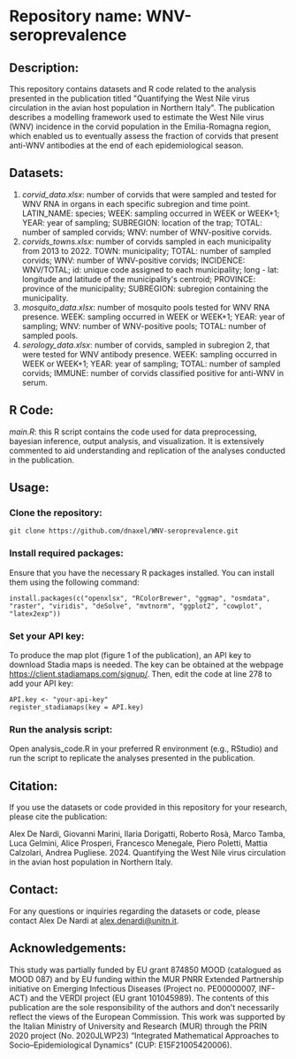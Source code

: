 # Repository name: WNV-seroprevalence
## Description:
This repository contains datasets and R code related to the analysis presented in the publication titled "Quantifying the West Nile virus circulation in the avian host population in Northern Italy". The publication describes a modelling framework used to estimate the West Nile virus (WNV) incidence in the corvid population in the Emilia-Romagna region, which enabled us to eventually assess the fraction of corvids that present anti-WNV antibodies at the end of each epidemiological season.

## Datasets:
1. *corvid_data.xlsx*: number of corvids that were sampled and tested for WNV RNA in organs in each specific subregion and time point. LATIN_NAME: species; WEEK: sampling occurred in WEEK or WEEK+1; YEAR: year of sampling; SUBREGION: location of the trap; TOTAL: number of sampled corvids; WNV: number of WNV-positive corvids.  
2. *corvids_towns.xlsx*: number of corvids sampled in each municipality from 2013 to 2022. TOWN: municipality; TOTAL: number of sampled corvids; WNV: number of WNV-positive corvids; INCIDENCE: WNV/TOTAL; id: unique code assigned to each municipality; long - lat: longitude and latitude of the municipality's centroid; PROVINCE: province of the municipality; SUBREGION: subregion containing the municipality.
3. *mosquito_data.xlsx*: number of mosquito pools tested for WNV RNA presence. WEEK: sampling occurred in WEEK or WEEK+1; YEAR: year of sampling; WNV: number of WNV-positive pools; TOTAL: number of sampled pools.
4. *serology_data.xlsx*: number of corvids, sampled in subregion 2, that were tested for WNV antibody presence. WEEK: sampling occurred in WEEK or WEEK+1; YEAR: year of sampling; TOTAL: number of sampled corvids; IMMUNE: number of corvids classified positive for anti-WNV in serum.  

## R Code:
*main.R*: this R script contains the code used for data preprocessing, bayesian inference, output analysis, and visualization. It is extensively commented to aid understanding and replication of the analyses conducted in the publication.

## Usage: 
### Clone the repository:
```git clone https://github.com/dnaxel/WNV-seroprevalence.git```

### Install required packages: 
Ensure that you have the necessary R packages installed. You can install them using the following command:

```{r}
install.packages(c("openxlsx", "RColorBrewer", "ggmap", "osmdata", "raster", "viridis", "deSolve", "mvtnorm", "ggplot2", "cowplot", "latex2exp"))
```

### Set your API key:
To produce the map plot (figure 1 of the publication), an API key to download Stadia maps is needed. The key can be obtained at the webpage https://client.stadiamaps.com/signup/. Then, edit the code at line 278 to add your API key:

```{r}
API.key <- "your-api-key"
register_stadiamaps(key = API.key)
```

### Run the analysis script:
Open analysis_code.R in your preferred R environment (e.g., RStudio) and run the script to replicate the analyses presented in the publication.

## Citation:
If you use the datasets or code provided in this repository for your research, please cite the publication:

Alex De Nardi, Giovanni Marini, Ilaria Dorigatti, Roberto Rosà, Marco Tamba, Luca Gelmini, Alice Prosperi, Francesco Menegale, Piero Poletti, Mattia Calzolari, Andrea Pugliese. 2024. Quantifying the West Nile virus circulation in the avian host population in Northern Italy.

## Contact:
For any questions or inquiries regarding the datasets or code, please contact Alex De Nardi at alex.denardi@unitn.it.

## Acknowledgements:
This study was partially funded by EU grant 874850 MOOD (catalogued as MOOD 087) and by EU funding within the MUR PNRR Extended Partnership initiative on Emerging Infectious Diseases (Project no. PE00000007, INF-ACT) and the VERDI project (EU grant 101045989). The contents of this publication are the sole responsibility of the authors and don't necessarily reflect the views of the European Commission. This work was supported by the Italian Ministry of University and Research (MUR) through the PRIN 2020 project (No. 2020JLWP23) “Integrated Mathematical Approaches to Socio–Epidemiological Dynamics” (CUP: E15F21005420006).

